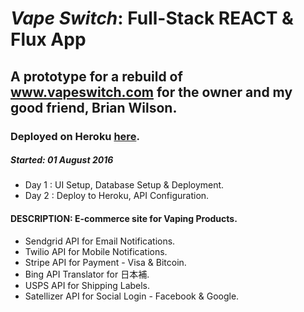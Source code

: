 # _Vape Switch_:  Full-Stack REACT & Flux App
## A prototype for a rebuild of www.vapeswitch.com for the owner and my good friend, Brian Wilson.
### Deployed on Heroku [here](https://vapeswitch.herokuapp.com/).

##### Started: 01 August 2016
* Day 1 : UI Setup, Database Setup & Deployment.
* Day 2 : Deploy to Heroku, API Configuration.

#### DESCRIPTION: E-commerce site for Vaping Products.  
* Sendgrid API for Email Notifications.
* Twilio API for Mobile Notifications.
* Stripe API for Payment - Visa & Bitcoin.
* Bing API Translator for 日本補.
* USPS API for Shipping Labels.
* Satellizer API for Social Login - Facebook & Google.

